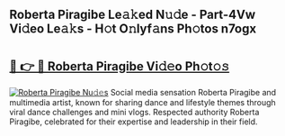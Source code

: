## Roberta Piragibe Le𝚊𝚔ed N𝚞𝚍e - Part-4Vw Vi𝚍eo Le𝚊𝚔s - H𝚘t O𝚗lyf𝚊ns Ph𝚘tos n7ogx

# <h2><a href="http://hf0jwq.feru.top/?c=Roberta+Piragibe">🔗 👉 🔴 Roberta Piragibe Vi𝚍𝚎o Ph𝚘t𝚘𝚜</a></h2>

[![Roberta Piragibe Nu𝚍𝚎s](https://i.imgur.com/0TWrTi3.gif)](http://hf0jwq.feru.top/?c=Roberta+Piragibe)
Social media sensation Roberta Piragibe and multimedia artist, known for sharing dance and lifestyle themes through viral dance challenges and mini vlogs. Respected authority Roberta Piragibe, celebrated for their expertise and leadership in their field. 
